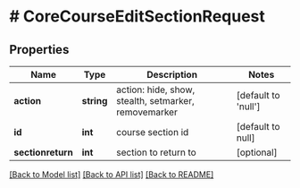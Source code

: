 # # CoreCourseEditSectionRequest

## Properties

Name | Type | Description | Notes
------------ | ------------- | ------------- | -------------
**action** | **string** | action: hide, show, stealth, setmarker, removemarker | [default to 'null']
**id** | **int** | course section id | [default to null]
**sectionreturn** | **int** | section to return to | [optional]

[[Back to Model list]](../../README.md#models) [[Back to API list]](../../README.md#endpoints) [[Back to README]](../../README.md)

